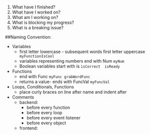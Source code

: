 
1. What have I finished?
2. What have I worked on?
3. What am I working on?
4. What is blocking my progress?
5. What is a breaking issue?


##Naming Convention:

- Variables 
    - first letter lowercase - subsequent words first letter uppercase` myFunctionIsCool`
    - variables representing numbers end with Num
`myNum`
    - Boolean variables start with is
`isCorrect  isReady`
- Functions 
    - end with Func
`myFunc grabWordFunc`
    - returns a value- ends with FuncVal
`myFuncVal`
- Loops, Conditionals, Functions
    - place curly braces on line after name and indent after
- Comments
    - backend:
        -  before every function
        - before every loop
        - before every event listener
        - before every object
     - frontend: 
